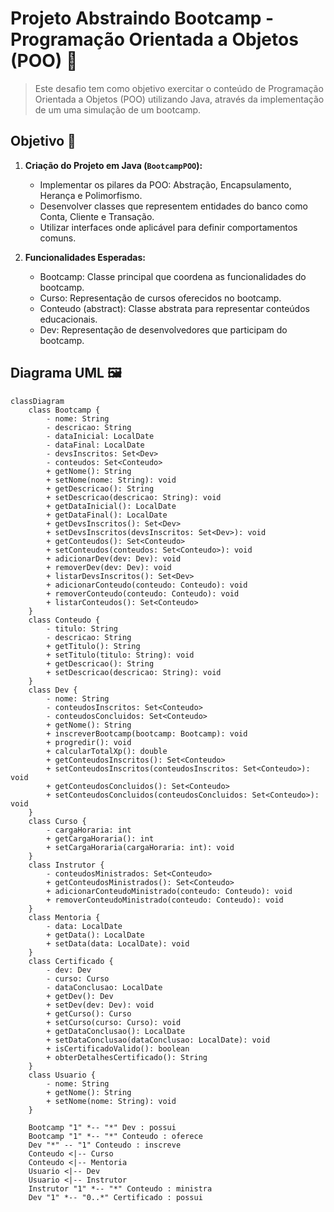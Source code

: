 # Projeto  Abstraindo Bootcamp - Programação Orientada a Objetos (POO) 📕

> Este desafio tem como objetivo exercitar o conteúdo de Programação Orientada a Objetos (POO) utilizando Java, através da implementação de um uma simulação de um bootcamp.

## Objetivo 🎯
1. **Criação do Projeto em Java (`BootcampPOO`):**
   - Implementar os pilares da POO: Abstração, Encapsulamento, Herança e Polimorfismo.
   - Desenvolver classes que representem entidades do banco como Conta, Cliente e Transação.
   - Utilizar interfaces onde aplicável para definir comportamentos comuns.

2. **Funcionalidades Esperadas:**
   - Bootcamp: Classe principal que coordena as funcionalidades do bootcamp.
   - Curso: Representação de cursos oferecidos no bootcamp.
   - Conteudo (abstract): Classe abstrata para representar conteúdos educacionais.
   - Dev: Representação de desenvolvedores que participam do bootcamp.

## Diagrama UML 🖼️

```mermaid
classDiagram
    class Bootcamp {
        - nome: String
        - descricao: String
        - dataInicial: LocalDate
        - dataFinal: LocalDate
        - devsInscritos: Set<Dev>
        - conteudos: Set<Conteudo>
        + getNome(): String
        + setNome(nome: String): void
        + getDescricao(): String
        + setDescricao(descricao: String): void
        + getDataInicial(): LocalDate
        + getDataFinal(): LocalDate
        + getDevsInscritos(): Set<Dev>
        + setDevsInscritos(devsInscritos: Set<Dev>): void
        + getConteudos(): Set<Conteudo>
        + setConteudos(conteudos: Set<Conteudo>): void
        + adicionarDev(dev: Dev): void
        + removerDev(dev: Dev): void
        + listarDevsInscritos(): Set<Dev>
        + adicionarConteudo(conteudo: Conteudo): void
        + removerConteudo(conteudo: Conteudo): void
        + listarConteudos(): Set<Conteudo>
    }
    class Conteudo {
        - titulo: String
        - descricao: String
        + getTitulo(): String
        + setTitulo(titulo: String): void
        + getDescricao(): String
        + setDescricao(descricao: String): void
    }
    class Dev {
        - nome: String
        - conteudosInscritos: Set<Conteudo>
        - conteudosConcluidos: Set<Conteudo>
        + getNome(): String
        + inscreverBootcamp(bootcamp: Bootcamp): void
        + progredir(): void
        + calcularTotalXp(): double
        + getConteudosInscritos(): Set<Conteudo>
        + setConteudosInscritos(conteudosInscritos: Set<Conteudo>): void
        + getConteudosConcluidos(): Set<Conteudo>
        + setConteudosConcluidos(conteudosConcluidos: Set<Conteudo>): void
    }
    class Curso {
        - cargaHoraria: int
        + getCargaHoraria(): int
        + setCargaHoraria(cargaHoraria: int): void
    }
    class Instrutor {
        - conteudosMinistrados: Set<Conteudo>
        + getConteudosMinistrados(): Set<Conteudo>
        + adicionarConteudoMinistrado(conteudo: Conteudo): void
        + removerConteudoMinistrado(conteudo: Conteudo): void
    }
    class Mentoria {
        - data: LocalDate
        + getData(): LocalDate
        + setData(data: LocalDate): void
    }
    class Certificado {
        - dev: Dev
        - curso: Curso
        - dataConclusao: LocalDate
        + getDev(): Dev
        + setDev(dev: Dev): void
        + getCurso(): Curso
        + setCurso(curso: Curso): void
        + getDataConclusao(): LocalDate
        + setDataConclusao(dataConclusao: LocalDate): void
        + isCertificadoValido(): boolean
        + obterDetalhesCertificado(): String
    }
    class Usuario {
        - nome: String
        + getNome(): String
        + setNome(nome: String): void
    }
    
    Bootcamp "1" *-- "*" Dev : possui
    Bootcamp "1" *-- "*" Conteudo : oferece
    Dev "*" -- "1" Conteudo : inscreve
    Conteudo <|-- Curso
    Conteudo <|-- Mentoria
    Usuario <|-- Dev
    Usuario <|-- Instrutor
    Instrutor "1" *-- "*" Conteudo : ministra
    Dev "1" *-- "0..*" Certificado : possui
```
